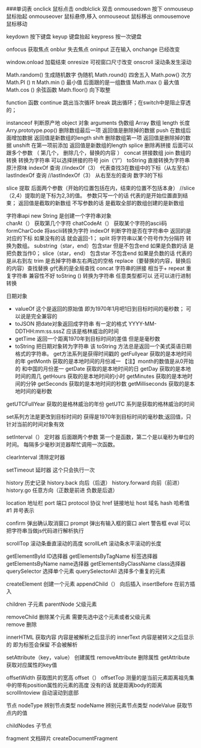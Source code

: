 ###单词表
onclick   鼠标点击
ondblclick 双击
onmousedown  按下
onmouseup 鼠标抬起
onmouseover 鼠标悬停,移入
onmouseout  鼠标移出
onmousemove 鼠标移动

keydown  按下键盘
keyup    键盘抬起
keypress  按一次键盘

onfocus  获取焦点
onblur  失去焦点
oninput  正在输入
onchange 已经改变

window.onload 加载结束
onresize  可视窗口尺寸改变
onscroll  滚动条发生滚动

Math.random()  生成随机数字 伪随机
Math.round()   四舍五入
Math.pow()     次方
Math.PI ()     π
Math.min ()    最小值   后面跟的是一组数值
Math.max ()    最大值
Math.cos ()    余弦函数
Math.floor()   向下取整


function  函数
continue  跳出当次循环
break     跳出循环；在switch中是阻止穿透的；



instanceof 判断原产地
object   对象
arguments  伪数组
Array   数组
length   长度
Arry.prototype.pop()  删除数组最后一项  返回值是删除掉的数据
push  在数组后面增加数据   返回值是新数组的length
shift 删除数组第一项   返回值是删除掉的数据
unshift 在第一项前添加  返回值是新数组的length
splice 删除再拼接  后面可以跟多个参数 （ 第几个， 删除几个，替换的内容 ）
concat  拼接数组
join 数组的转换 转换为字符串 可以选择拼接的符号 join（“/”）
toString   直接转换为字符串  原汁原味
indexOf    查询  //indexOf（3）  代表查找3在数组中的下标（从左至右）
lastIndexOf  查询  //lastIndexOf（3）  从右至左的查询 数字3的下标

slice 提取 后面两个参数（开始的位置包括在内，结束的位置不包括本身） //slice（2,4）提取的是下标为2,3的值。
      参数只写一个的话  代表的是开始位置直到结束；   返回值是截取的新数组  不写参数的话  是截取全部的数组创建的是新数组


字符串api
new String  是创建一个字符串对象  
charAt（）   获取第几个字符
chatCodeAt（）  获取某个字符的ascii码
formCharCode    将asclii转换为字符
indexOf       判断字符是否在字符串中  返回的是对应的下标  如果没有的话  就会返回-1；
split        将字符串以某个符号作为分隔符 转换为数组。
substring（star，end）包含star  但是不包含end  如果是负数的话  是把负数当作0；
slice（star，end）  包含star 不包含end  如果是负数的话  代表的是从右到左
trim         是去掉字符串左右两边的空格
replace（要替换的内容，替换后的内容）查找替换 g代表的是全局查找
concat  字符串的拼接 相当于+
repeat  重复字符串  兼容性不好
toString () 转换为字符串 任意类型都可以  还可以进行进制转换

日期对象
* valueOf  这个是返回的原始值   即为1970年1月吧1日到目标时间的毫秒数；  可以说是完全兼容的
* toJSON   把date对象返回成字符串  有一定的格式   YYYY-MM-DDTHH:mm:ss.sssZ   应该是格林威治的时间
* getTime   返回一个距离1970年到目标时间的差值  但是是毫秒数
* toString  把日期对象转为字符串   该 toString 方法总是返回一个美式英语日期格式的字符串。
get方法系列是获得时间戳的 
getFullyear  获取的是本地时间的年
getMonth     获取的是本地时间的月份减一  【注】month的数值是从0开始的  和中国的月份差一
getDate      获取的是本地时间的日
getDay       获取的是本地时间的周几
getHours     获取的是本地时间的小时
getMinutes   获取的是本地时间的分钟
getSeconds   获取的是本地时间的秒数
getMilliseconds   获取的是本地时间的毫秒数

getUTCFullYear 获取的是格林威治的年份
getUTC  系列是获取的格林威治的时间 

set系列方法是更改到目标时间的  获得是1970年到目标时间的毫秒数;返回值，只针对当前的时间对象有效


setInterval（） 定时器   后面跟两个参数  第一个是函数，第二个是以毫秒为单位的时间。  每隔多少毫秒浏览器帮忙调用一次函数。

clearInterval  清除定时器

setTimeout  延时器   这个只会执行一次

history  历史记录
history.back    向后（后退）
history.forward  向前（前进）
history.go        任意方向（正数是前进  负数是后退）


location  地址栏
port  端口
protocol 协议
href  链接地址
host  域名
hash  哈希值 #1 井号表示 


confirm  弹出确认取消窗口
prompt   弹出有输入框的窗口
alert    警告框
eval     可以把字符串当做js代码进行解析执行


scrollTop 滚动条垂直滚动的高度
scrollLeft  滚动条水平滚动的长度


getElementById  ID选择器
getElementsByTagName   标签选择器
getElementsByName    name选择器
getElementsByClassName   class选择器
querySelector        选择单个元素
querySelectorAll     选择多个重复的元素


createElement  创建一个元素
appendChild（） 向后插入
insertBefore    在前方插入

children 子元素
parentNode 父级元素

removeChild  删除某个元素  需要先选中这个元素或者父级元素  
remove 删除


innerHTML  获取内容    内容是被解析之后显示的
innerText             内容是被转义之后显示的  即为标签会保留 不会被解析


setAttribute（key，value）  创建属性
removeAttribute  删除属性 
getAttribute  获取对应属性的key值


offsetWidth    获取图片的宽高 offset（）
offsetTop      测量的是当前元素距离祖先集中的带有position属性的元素的高度  没有的话 就是距离body的距离
scrollIntoview   自动滚动到底部


节点
nodeType  辨别节点类型
nodeName  辨别元素节点类型
nodeValue 获取节点内的值

childNodes   子节点

fragment  文档碎片   createDocumentFragment
 